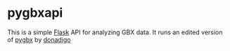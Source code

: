 # pygbxapi

This is a simple <a href="https://flask.palletsprojects.com/en/2.2.x/">Flask</a> API for analyzing GBX data. It runs an edited version of <a href="https://github.com/donadigo/pygbx">pygbx</a> by <a href="https://github.com/donadigo">donadigo</a>
